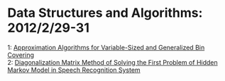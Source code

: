 # Data Structures and Algorithms: 2012/2/29-31  
1: [Approximation Algorithms for Variable-Sized and Generalized Bin Covering](https://doi.org/10.48550/arXiv.1109.3544)  
2: [Diagonalization Matrix Method of Solving the First Problem of Hidden  Markov Model in Speech Recognition System](https://doi.org/10.48550/arXiv.1202.6256)  